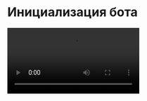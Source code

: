 # Инициализация бота

<video controls>
      <source id="mp4" src="../mp4/init-start.mp4" type="video/mp4">
</videos>